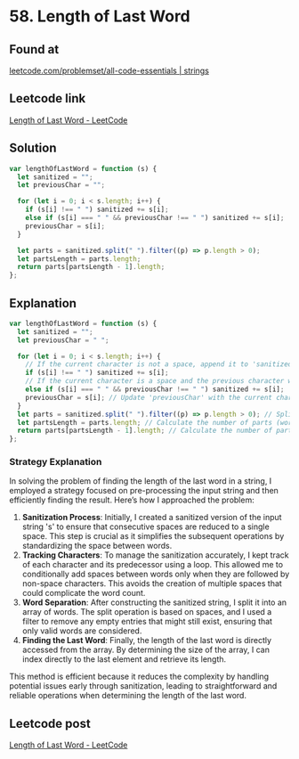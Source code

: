 # 58. Length of Last Word

## Found at

[leetcode.com/problemset/all-code-essentials | strings](https://leetcode.com/problemset/all-code-essentials/?sorting=W3sic29ydE9yZGVyIjoiREVTQ0VORElORyIsIm9yZGVyQnkiOiJESUZGSUNVTFRZIn1d&difficulty=EASY&page=1&topicSlugs=string)

## Leetcode link

[Length of Last Word - LeetCode](https://leetcode.com/problems/length-of-last-word/)

## Solution

```js
var lengthOfLastWord = function (s) {
  let sanitized = "";
  let previousChar = "";

  for (let i = 0; i < s.length; i++) {
    if (s[i] !== " ") sanitized += s[i];
    else if (s[i] === " " && previousChar !== " ") sanitized += s[i];
    previousChar = s[i];
  }

  let parts = sanitized.split(" ").filter((p) => p.length > 0);
  let partsLength = parts.length;
  return parts[partsLength - 1].length;
};
```

## Explanation

```js
var lengthOfLastWord = function (s) {
  let sanitized = "";
  let previousChar = " ";

  for (let i = 0; i < s.length; i++) {
    // If the current character is not a space, append it to 'sanitized'.
    if (s[i] !== " ") sanitized += s[i];
    // If the current character is a space and the previous character was not a space, append the space to 'sanitized'. This avoids multiple consecutive spaces.
    else if (s[i] === " " && previousChar !== " ") sanitized += s[i];
    previousChar = s[i]; // Update 'previousChar' with the current character for the next iteration.
  }
  let parts = sanitized.split(" ").filter((p) => p.length > 0); // Split 'sanitized' into an array of words, filtering out any empty strings.
  let partsLength = parts.length; // Calculate the number of parts (words) in the array.
  return parts[partsLength - 1].length; // Calculate the number of parts (words) in the array.
};
```

### Strategy Explanation

In solving the problem of finding the length of the last word in a string, I employed a strategy focused on pre-processing the input string and then efficiently finding the result. Here’s how I approached the problem:

1. **Sanitization Process**: Initially, I created a sanitized version of the input string 's' to ensure that consecutive spaces are reduced to a single space. This step is crucial as it simplifies the subsequent operations by standardizing the space between words.
2. **Tracking Characters**: To manage the sanitization accurately, I kept track of each character and its predecessor using a loop. This allowed me to conditionally add spaces between words only when they are followed by non-space characters. This avoids the creation of multiple spaces that could complicate the word count.
3. **Word Separation**: After constructing the sanitized string, I split it into an array of words. The split operation is based on spaces, and I used a filter to remove any empty entries that might still exist, ensuring that only valid words are considered.
4. **Finding the Last Word**: Finally, the length of the last word is directly accessed from the array. By determining the size of the array, I can index directly to the last element and retrieve its length.

This method is efficient because it reduces the complexity by handling potential issues early through sanitization, leading to straightforward and reliable operations when determining the length of the last word.

## Leetcode post

[Length of Last Word - LeetCode](https://leetcode.com/problems/length-of-last-word/solutions/5677026/simple-beginner-friendly-javascript-solution-explanation/)

